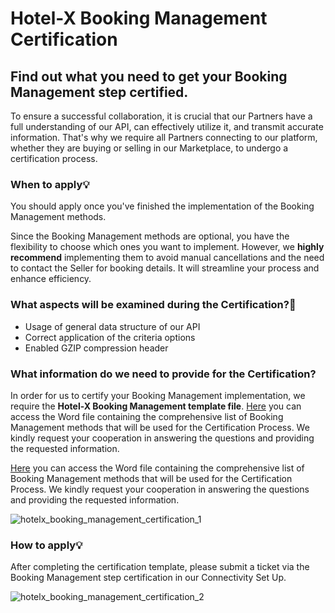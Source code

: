 ﻿---
sidebar_position: 4
---

# Hotel-X Booking Management Certification

## Find out what you need to get your Booking Management step certified.

To ensure a successful collaboration, it is crucial that our Partners have a full understanding of our API, can effectively utilize it, and transmit accurate information. That's why we require all Partners connecting to our platform, whether they are buying or selling in our Marketplace, to undergo a certification process.

### When to apply💡

You should apply once you've finished the implementation of the Booking Management methods.

Since the Booking Management methods are optional, you have the flexibility to choose which ones you want to implement. However, we **highly recommend** implementing them to avoid manual cancellations and the need to contact the Seller for booking details. It will streamline your process and enhance efficiency.

### What aspects will be examined during the Certification?🔎

- Usage of general data structure of our API
- Correct application of the criteria options
- Enabled GZIP compression header

### What information do we need to provide for the Certification?
In order for us to certify your Booking Management implementation, we require the **Hotel-X Booking Management template file**. [Here](https://2825176.fs1.hubspotusercontent-na1.net/hubfs/2825176/Hotel-X%20Booking%20Management%20Template.docx) you can access the Word file containing the comprehensive list of Booking Management methods that will be used for the Certification Process. We kindly request your cooperation in answering the questions and providing the requested information.

[Here](https://2825176.fs1.hubspotusercontent-na1.net/hubfs/2825176/Hotel-X%20Booking%20Management%20Template.docx) you can access the Word file containing the comprehensive list of Booking Management methods that will be used for the Certification Process. We kindly request your cooperation in answering the questions and providing the requested information.

![hotelx_booking_management_certification_1](https://storage.travelgate.com/kbase/hotelx_booking_management_certification_1.jpg)

### How to apply💡

After completing the certification template, please submit a ticket via the Booking Management step certification in our Connectivity Set Up.

![hotelx_booking_management_certification_2](https://storage.travelgate.com/kbase/hotelx_booking_management_certification_2.jpg)